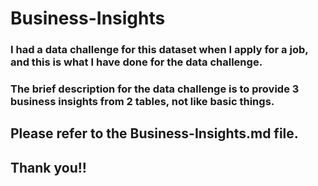 # Business-Insights

### I had a data challenge for this dataset when I apply for a job, and this is what I have done for the data challenge.

### The brief description for the data challenge is to provide 3 business insights from 2 tables, not like basic things. 

## Please refer to the Business-Insights.md file. 
## Thank you!!
